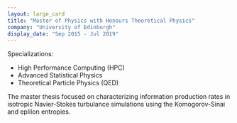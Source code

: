 ```yaml
---
layout: large_card
title: "Master of Physics with Honours Theoretical Physics"
company: "University of Edinburgh"
display_date: "Sep 2015 - Jul 2019"
---
```

<p>
Specializations:
<div>
	<ul>
		<li> High Performance Computing (HPC) </li>
		<li> Advanced Statistical Physics </li>
		<li> Theoretical Particle Physics (QED) </li>
	</ul>
</div>
</p>
<p>
The master thesis focused on characterizing information production rates in isotropic Navier-Stokes turbulance simulations using the Komogorov-Sinai and eplilon entropies.
</p>
